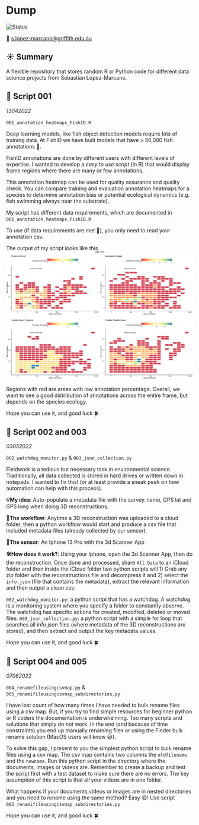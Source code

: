 # Dump
![Status](https://img.shields.io/badge/Status-Ongoing-orange)

📧 s.lopez-marcano@griffith.edu.au

## ☀️ Summary
A flexible repository that stores random R or Python code for different data science projects from Sebastian Lopez-Marcano.

## 🚀 Script 001
_13042022_

`001_annotation_heatmaps_FishID.R`

Deep learning models, like fish object detection models require lots of training data. At FishID we have built models that have > 50,000 fish annotations 🤯. 

FishID annotations are done by different users with different levels of expertise. I wanted to develop a _easy to use script_ (in R) that would display frame regions where there are many or few annotations.

This annotation heatmap can be used for quality assurance and quality check. You can compare training and evaluation annotation heatmaps for a species to determine annotation bias or potential ecological dynamics (e.g. fish swimming always near the substrate).

My script has different data requirements, which are documented in `001_annotation_heatmaps_FishID.R`

To use (if data requirements are met 🚨), you only need to read your annotation csv.

The output of my script looks like this ![alt text](https://github.com/slopezmarcano/Dump/blob/main/output_samples/001_annotation_heatmap_sampleoutput.png)

Regions with red are areas with low annotation percentage. Overall, we want to see a good distribution of annotations across the entire frame, but depends on the species ecology.

Hope you can use it, and good luck 🍀

## 🚀 Script 002 and 003
_03052022_

`002_watchdog_monitor.py` & `003_json_collection.py`


Fieldwork is a tedious but necessary task in environmental science. 
Traditionally, all data collected is stored in hard drives or written down in notepads. I wanted to fix this! (or at least provide a sneak peek on how automation can help with this process).


**💡My idea**: Auto-populate a metadata file with the survey_name, GPS lat and GPS long when doing 3D reconstructions.


**📝The workflow**: Anytime a 3D reconstruction was uploaded to a cloud folder, then a python workflow would start and produce a csv file that included metadata files (already collected by our sensor).


**🚨The sensor**: An Iphone 13 Pro with the 3d Scanner App


**🛠How does it work?**: Using your Iphone, open the 3d Scanner App, then do the reconstruction. Once done and processed, share `All Data` to an iCloud folder and then inside the iCloud folder two python scripts will 1) Grab any zip folder with the reconstructions file and decompress it and 2) select the `info.json` (file that contains the metadata), extract the relevant information and then output a clean csv. 

`002_watchdog_monitor.py`: a python script that has a watchdog. A watchdog is a monitoring system where you specify a folder to constantly observe. The watchdog has specific actions for created, modified, deleted or moved files.
`003_json_collection.py`: a python script with a simple for loop that searches all info.json files (where metadata of the 3D reconstructions are stored), and then extract and output the key metadata values.

Hope you can use it, and good luck 🍀

## 🚀 Script 004 and 005
_07062022_

`004_renamefileusingcsvmap.py` & `005_renamifileusingcsvmap_subdirectories.py`


 I have lost count of how many times I have needed to bulk rename files using a csv map. But, if you try to find simple resources for beginner python or R coders the documentation is underwhelming. Too many scripts and solutions that simply do not work. In the end (and because of time constraints)
you end up manually renaming files or using the Finder bulk rename solution (MacOS users will know 😃). 
 
To solve this gap, I present to you the simplest python script to bulk rename files using a csv map. The csv map contains two columns the `oldfilename` and the `newname`. Run this python script in the directory where the documents, images or videos are.
Remember to create a backup and test the script first with a test dataset to make sure there are no errors. 
The key assumption of this script is that all your videos are in one folder. 

What happens if your documents,videos or images are in nested directories and you need to rename using the same method? Easy 😌! Use script `005_renamifileusingcsvmap_subdirectories.py`

Hope you can use it, and good luck 🍀